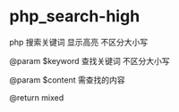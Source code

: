 # php_search-high

php 搜索关键词 显示高亮 不区分大小写

@param $keyword 查找关键词 不区分大小写

@param $content 需查找的内容

@return mixed

